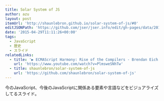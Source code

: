 ```yaml
---
title: Solar System of JS
author: azu
layout: post
itemUrl: 'http://shaunlebron.github.io/solar-system-of-js/#0'
editJSONPath: 'https://github.com/jser/jser.info/edit/gh-pages/data/2015/04/index.json'
date: '2015-04-29T11:11:26+00:00'
tags:
  - JavaScript
  - 歴史
  - スライド
relatedLinks:
  - title: '▶ ECMAScript Harmony: Rise of the Compilers - Brendan Eich keynote - YouTube'
    url: 'https://www.youtube.com/watch?v=PlmsweSNhTw'
  - title: shaunlebron/solar-system-of-js
    url: 'https://github.com/shaunlebron/solar-system-of-js'
---
```

今のJavaScript、今後のJavaScriptに関係ある要素や言語などをビジュアライズしてるスライド。

